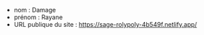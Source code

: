 - nom : Damage
- prénom : Rayane
- URL publique du site : https://sage-rolypoly-4b549f.netlify.app/
